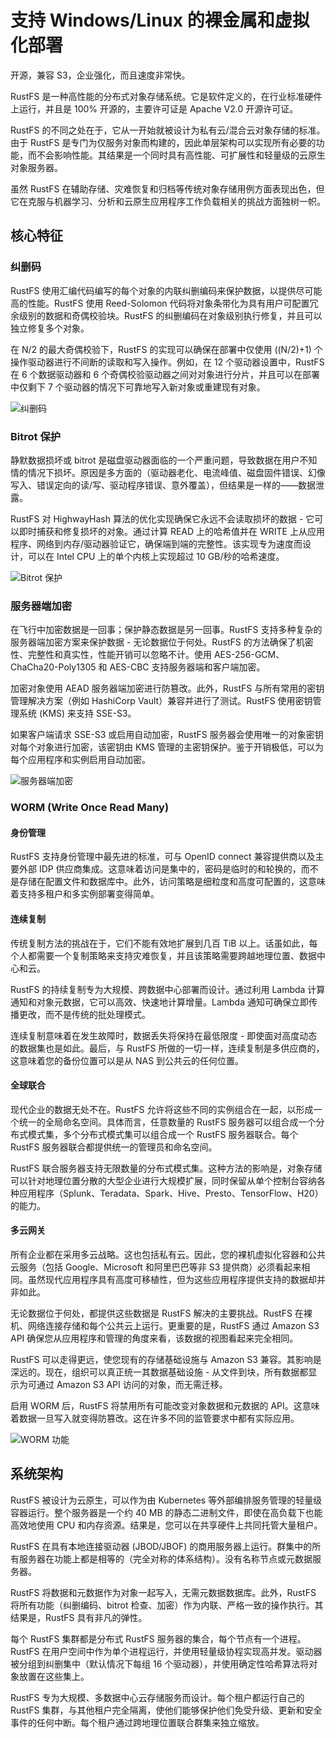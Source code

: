# 支持 Windows/Linux 的裸金属和虚拟化部署

开源，兼容 S3，企业强化，而且速度非常快。

RustFS 是一种高性能的分布式对象存储系统。它是软件定义的，在行业标准硬件上运行，并且是 100% 开源的，主要许可证是 Apache V2.0 开源许可证。

RustFS 的不同之处在于，它从一开始就被设计为私有云/混合云对象存储的标准。由于 RustFS 是专门为仅服务对象而构建的，因此单层架构可以实现所有必要的功能，而不会影响性能。其结果是一个同时具有高性能、可扩展性和轻量级的云原生对象服务器。

虽然 RustFS 在辅助存储、灾难恢复和归档等传统对象存储用例方面表现出色，但它在克服与机器学习、分析和云原生应用程序工作负载相关的挑战方面独树一帜。

## 核心特征

### 纠删码

RustFS 使用汇编代码编写的每个对象的内联纠删编码来保护数据，以提供尽可能高的性能。RustFS 使用 Reed-Solomon 代码将对象条带化为具有用户可配置冗余级别的数据和奇偶校验块。RustFS 的纠删编码在对象级别执行修复，并且可以独立修复多个对象。

在 N/2 的最大奇偶校验下，RustFS 的实现可以确保在部署中仅使用 ((N/2)+1) 个操作驱动器进行不间断的读取和写入操作。例如，在 12 个驱动器设置中，RustFS 在 6 个数据驱动器和 6 个奇偶校验驱动器之间对对象进行分片，并且可以在部署中仅剩下 7 个驱动器的情况下可靠地写入新对象或重建现有对象。

![纠删码](./images/sec2-1.png)

### Bitrot 保护

静默数据损坏或 bitrot 是磁盘驱动器面临的一个严重问题，导致数据在用户不知情的情况下损坏。原因是多方面的（驱动器老化、电流峰值、磁盘固件错误、幻像写入、错误定向的读/写、驱动程序错误、意外覆盖），但结果是一样的——数据泄露。

RustFS 对 HighwayHash 算法的优化实现确保它永远不会读取损坏的数据 - 它可以即时捕获和修复损坏的对象。通过计算 READ 上的哈希值并在 WRITE 上从应用程序、网络到内存/驱动器验证它，确保端到端的完整性。该实现专为速度而设计，可以在 Intel CPU 上的单个内核上实现超过 10 GB/秒的哈希速度。

![Bitrot 保护](./images/sec2-2.png)

### 服务器端加密

在飞行中加密数据是一回事；保护静态数据是另一回事。RustFS 支持多种复杂的服务器端加密方案来保护数据 - 无论数据位于何处。RustFS 的方法确保了机密性、完整性和真实性，性能开销可以忽略不计。使用 AES-256-GCM、ChaCha20-Poly1305 和 AES-CBC 支持服务器端和客户端加密。

加密对象使用 AEAD 服务器端加密进行防篡改。此外，RustFS 与所有常用的密钥管理解决方案（例如 HashiCorp Vault）兼容并进行了测试。RustFS 使用密钥管理系统 (KMS) 来支持 SSE-S3。

如果客户端请求 SSE-S3 或启用自动加密，RustFS 服务器会使用唯一的对象密钥对每个对象进行加密，该密钥由 KMS 管理的主密钥保护。鉴于开销极低，可以为每个应用程序和实例启用自动加密。

![服务器端加密](./images/sec2-3.png)

### WORM (Write Once Read Many)

#### 身份管理

RustFS 支持身份管理中最先进的标准，可与 OpenID connect 兼容提供商以及主要外部 IDP 供应商集成。这意味着访问是集中的，密码是临时的和轮换的，而不是存储在配置文件和数据库中。此外，访问策略是细粒度和高度可配置的，这意味着支持多租户和多实例部署变得简单。

#### 连续复制

传统复制方法的挑战在于，它们不能有效地扩展到几百 TiB 以上。话虽如此，每个人都需要一个复制策略来支持灾难恢复，并且该策略需要跨越地理位置、数据中心和云。

RustFS 的持续复制专为大规模、跨数据中心部署而设计。通过利用 Lambda 计算通知和对象元数据，它可以高效、快速地计算增量。Lambda 通知可确保立即传播更改，而不是传统的批处理模式。

连续复制意味着在发生故障时，数据丢失将保持在最低限度 - 即使面对高度动态的数据集也是如此。最后，与 RustFS 所做的一切一样，连续复制是多供应商的，这意味着您的备份位置可以是从 NAS 到公共云的任何位置。

#### 全球联合

现代企业的数据无处不在。RustFS 允许将这些不同的实例组合在一起，以形成一个统一的全局命名空间。具体而言，任意数量的 RustFS 服务器可以组合成一个分布式模式集，多个分布式模式集可以组合成一个 RustFS 服务器联合。每个 RustFS 服务器联合都提供统一的管理员和命名空间。

RustFS 联合服务器支持无限数量的分布式模式集。这种方法的影响是，对象存储可以针对地理位置分散的大型企业进行大规模扩展，同时保留从单个控制台容纳各种应用程序（Splunk、Teradata、Spark、Hive、Presto、TensorFlow、H20）的能力。

#### 多云网关

所有企业都在采用多云战略。这也包括私有云。因此，您的裸机虚拟化容器和公共云服务（包括 Google、Microsoft 和阿里巴巴等非 S3 提供商）必须看起来相同。虽然现代应用程序具有高度可移植性，但为这些应用程序提供支持的数据却并非如此。

无论数据位于何处，都提供这些数据是 RustFS 解决的主要挑战。RustFS 在裸机、网络连接存储和每个公共云上运行。更重要的是，RustFS 通过 Amazon S3 API 确保您从应用程序和管理的角度来看，该数据的视图看起来完全相同。

RustFS 可以走得更远，使您现有的存储基础设施与 Amazon S3 兼容。其影响是深远的。现在，组织可以真正统一其数据基础设施 - 从文件到块，所有数据都显示为可通过 Amazon S3 API 访问的对象，而无需迁移。

启用 WORM 后，RustFS 将禁用所有可能改变对象数据和元数据的 API。这意味着数据一旦写入就变得防篡改。这在许多不同的监管要求中都有实际应用。

![WORM 功能](./images/sec2-4.png)

## 系统架构

RustFS 被设计为云原生，可以作为由 Kubernetes 等外部编排服务管理的轻量级容器运行。整个服务器是一个约 40 MB 的静态二进制文件，即使在高负载下也能高效地使用 CPU 和内存资源。结果是，您可以在共享硬件上共同托管大量租户。

RustFS 在具有本地连接驱动器 (JBOD/JBOF) 的商用服务器上运行。群集中的所有服务器在功能上都是相等的（完全对称的体系结构）。没有名称节点或元数据服务器。

RustFS 将数据和元数据作为对象一起写入，无需元数据数据库。此外，RustFS 将所有功能（纠删编码、bitrot 检查、加密）作为内联、严格一致的操作执行。其结果是，RustFS 具有非凡的弹性。

每个 RustFS 集群都是分布式 RustFS 服务器的集合，每个节点有一个进程。RustFS 在用户空间中作为单个进程运行，并使用轻量级协程实现高并发。驱动器被分组到纠删集中（默认情况下每组 16 个驱动器），并使用确定性哈希算法将对象放置在这些集上。

RustFS 专为大规模、多数据中心云存储服务而设计。每个租户都运行自己的 RustFS 集群，与其他租户完全隔离，使他们能够保护他们免受升级、更新和安全事件的任何中断。每个租户通过跨地理位置联合群集来独立缩放。

